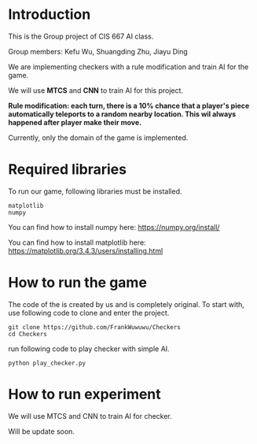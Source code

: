 # Introduction
This is the Group project of CIS 667 AI class.

Group members:  Kefu Wu,  Shuangding Zhu,  Jiayu Ding

We are implementing checkers with a rule modification and train AI for the game.

We will use **MTCS** and **CNN** to train AI for this project.

**Rule modification: each turn, there is a 10% chance that a player's piece automatically teleports to a random nearby location. This wil always happened after player make their move.**

Currently, only the domain of the game is implemented.

# Required libraries
To run our game, following libraries must be installed.
```
matplotlib
numpy
```
You can find how to install numpy here:
https://numpy.org/install/

You can find how to install matplotlib here:
https://matplotlib.org/3.4.3/users/installing.html


# How to run the game
The code of the is created by us and is completely original.
To start with, use following code to clone and enter the project.
```
git clone https://github.com/FrankWuwuwu/Checkers
cd Checkers
```
run following code to play checker with simple AI.
```
python play_checker.py
```

# How to run experiment
We will use MTCS and CNN to train AI for checker.

Will be update soon.
